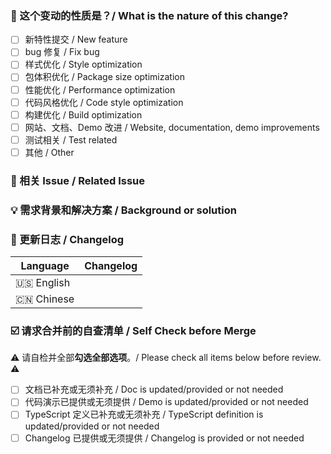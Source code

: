 <!--
首先，感谢你的贡献！😄
First of all, thank you for your contribution! 😄
-->

### 🤔 这个变动的性质是？/ What is the nature of this change?

- [ ] 新特性提交 / New feature
- [ ] bug 修复 / Fix bug
- [ ] 样式优化 / Style optimization
- [ ] 包体积优化 / Package size optimization
- [ ] 性能优化 / Performance optimization
- [ ] 代码风格优化 / Code style optimization
- [ ] 构建优化 / Build optimization
- [ ] 网站、文档、Demo 改进 / Website, documentation, demo improvements
- [ ] 测试相关 / Test related
- [ ] 其他 / Other

### 🔗 相关 Issue / Related Issue

<!--
描述相关需求的来源，如相关的 issue 讨论链接。
Describe the source of related requirements, such as the related issue discussion link.
-->

### 💡 需求背景和解决方案 / Background or solution

<!--
解决的具体问题。
The specific problem solved.
-->

### 📝 更新日志 / Changelog

<!--
从用户角度描述具体变化，以及可能的 breaking change 和其他风险。
Describe changes from the user side, and list all potential break changes or other risks.
--->

| Language   | Changelog |
| ---------- | --------- |
| 🇺🇸 English |           |
| 🇨🇳 Chinese |           |

### ☑️ 请求合并前的自查清单 / Self Check before Merge

⚠️ 请自检并全部**勾选全部选项**。/ Please check all items below before review. ⚠️

- [ ] 文档已补充或无须补充 / Doc is updated/provided or not needed
- [ ] 代码演示已提供或无须提供 / Demo is updated/provided or not needed
- [ ] TypeScript 定义已补充或无须补充 / TypeScript definition is updated/provided or not needed
- [ ] Changelog 已提供或无须提供 / Changelog is provided or not needed
